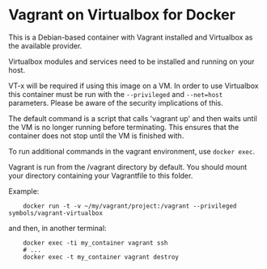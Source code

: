 # Vagrant on Virtualbox for Docker

This is a Debian-based container with Vagrant installed and Virtualbox as the
available provider.

Virtualbox modules and services need to be installed and running on your host.

VT-x will be required if using this image on a VM. In order to use Virtualbox
this container must be run with the `--privileged` and `--net=host` parameters.
Please be aware of the security implications of this.

The default command is a script that calls 'vagrant up' and then waits until
the VM is no longer running before terminating. This ensures that the
container does not stop until the VM is finished with.

To run additional commands in the vagrant environment, use `docker exec`.

Vagrant is run from the /vagrant directory by default. You should mount your
directory containing your Vagrantfile to this folder.

Example:
```
    docker run -t -v ~/my/vagrant/project:/vagrant --privileged symbols/vagrant-virtualbox
```
and then, in another terminal:
```
    docker exec -ti my_container vagrant ssh
    # ...
    docker exec -t my_container vagrant destroy
```

